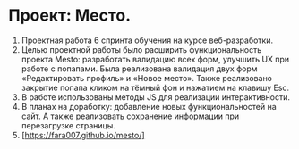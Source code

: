 # Проект: Место.
1. Проектная работа 6 спринта обучения на курсе веб-разработки.
2. Целью проектной работы было расширить функциональность проекта Mesto: разработать валидацию всех форм,
улучшить UX при работе с попапами.
Была реализована валидация двух форм  «Редактировать профиль» и «Новое место». Также реализовано закрытие попапа кликом на тёмный фон и нажатием на клавишу Esc.
3. В работе использованы методы JS для реализации интерактивности.
4. В планах на доработку: добавление новых функциональностей на сайт. А также реализовать сохранение информации при перезагрузке страницы.
5. [https://fara007.github.io/mesto/]


